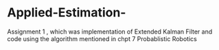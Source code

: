 # Applied-Estimation-
Assignment 1 , which was implementation of Extended Kalman Filter and code using the algorithm mentioned in chpt 7 Probablistic Robotics 
